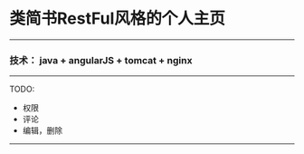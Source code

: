 # 类简书RestFul风格的个人主页

---

### 技术： java + angularJS + tomcat + nginx


---

TODO:

- 权限
- 评论
- 编辑，删除

---